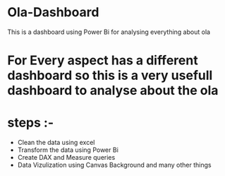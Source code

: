 # Ola-Dashboard
This is a dashboard using Power Bi for analysing everything about ola 

# For Every aspect has a different dashboard so this is a very usefull dashboard to analyse about the ola 

# steps :-
* Clean the data using excel
* Transform the data using Power Bi
* Create DAX and Measure queries
* Data Vizulization using Canvas Background and many other things
